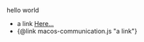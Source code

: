 hello world

- a link [Here...](./macos-communication.js#fetch)
- {@link macos-communication.js "a link"}
